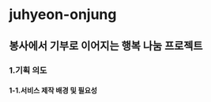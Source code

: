 <h1>juhyeon-onjung</h1>
<h2>봉사에서 기부로 이어지는 행복 나눔 프로젝트</h2>

<h3>1.기획 의도</h3>
<h4>1-1.서비스 제작 배경 및 필요성</h4>
